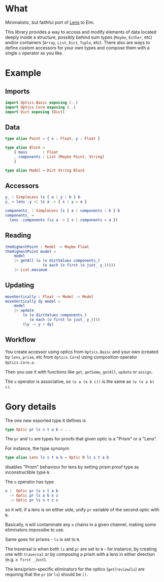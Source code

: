 
# What

Minimalistic, but faithful port of [Lens](https://hackage.haskell.org/package/lens) to Elm.

This library provides a way to access and modify elements of data located deeply inside a structure, possibly behind sum types (`Maybe`, `Either`, etc) and/or containers (`Array`, `List`, `Dict`, `Tuple`, etc).
There also are ways to define custom accessors for your own types and compose them with a single `o` operator as you like.

# Example

## Imports
```elm
import Optics.Basic exposing (..)
import Optics.Core exposing (..)
import Dict exposing (Dict)
```

## Data
```elm
type alias Point = { x : Float, y : Float }

type alias Block =
    { mass       : Float
    , components : List (Maybe Point, String)
    }

type alias Model = Dict String Block
```

## Accessors
```elm
y_ : SimpleLens ls { a | y : b } b
y_ = lens .y <| \s a -> { s | y = a }

components_ : SimpleLens ls { a | components : b } b
components_ =
  lens .components (\s a -> { s | components = a })
```

## Reading
```elm
theHighestPoint : Model -> Maybe Float
theHighestPoint model =
    model
    |> getAll (o (o dictValues components_)
                 (o each (o first (o just_ y_)))))
    |> List.maximum
```

## Updating
```elm
moveVertically : Float -> Model -> Model
moveVertically dy model =
    model
    |> update
        (o (o dictValues components_)
           (o each (o first (o just_ y_))))
        (\y -> y + dy)
```

## Workflow

You create accessor using optics from `Optics.Basic` and your own (created by `lens`, `prism`, etc from `Optics.Core`) using composition operator `Optics.Core.o`.

Then you use it with functions like `get`, `getSome`, `getAll`, `update` or `assign`.

The `o` operator is associative, so `(o a (o b c))` is the same as `(o (o a b) c)`.

# Gory details

The one new exported type it defines is

```elm
type Optic pr ls s t a b = ...
```

The `pr` and `ls` are types for proofs that given optic is a "Prism" or a "Lens".

For instance, the type synonym
```elm
type alias Lens ls s t a b = Optic N ls s t a b
```
disables "Prism" behaviour for lens by setting prism proof type as inconstructible type `N`.

The `o` operator has type
```elm
o :  Optic pr ls s t a b
  -> Optic pr ls a b x z
  -> Optic pr ls s t z s
```
so it will, if a lens is on either side, unify `pr` variable of the second optic with `N`.

Basically, `N` will contaminate any `o` chains in a given channel, making some eliminators impossibe to use.

Same goes for prisms - `ls` is set to `N`.

The traversal is when both `ls` and `pr` are set to `N` - for instance, by creating one with `traversal` or by composing a prism with a lens in either direction (e.g. `o first _Just`).

The lens/prism-specific eliminators for the optics (`get`/`review`/`is`) are requiring that the `pr` (or `ls`) should be `()`.